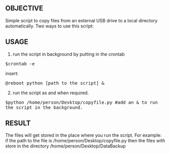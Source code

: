 OBJECTIVE
--------------------------------------------------------
Simple script to copy files from an external USB drive to 
a local directory automatically. Two ways to use this script:

USAGE
-------------------------------------------------------
1. run the script in background by putting in the crontab
<pre style="white-space: pre-wrap; 
white-space: -moz-pre-wrap; 
white-space: -pre-wrap; 
white-space: -o-pre-wrap; 
word-wrap: break-word;">
$crontab -e
</pre>
insert: 
<pre style="white-space: pre-wrap; 
white-space: -moz-pre-wrap; 
white-space: -pre-wrap; 
white-space: -o-pre-wrap; 
word-wrap: break-word;">
@reboot python [path to the script] &
</pre>


2. run the script as and when required.

<pre style="white-space: pre-wrap; 
white-space: -moz-pre-wrap; 
white-space: -pre-wrap; 
white-space: -o-pre-wrap; 
word-wrap: break-word;">
$python /home/person/Desktop/copyfile.py #add an & to run the script in the background.
</pre>

RESULT
------------------------------------------------------
The files will get stored in the place where you run the script. 
For example:	if the path to the file is /home/person/Desktop/copyfile.py
		then the files with store in the directory /home/person/Desktop/DataBackup



